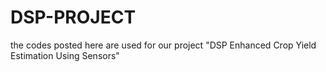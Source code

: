 # DSP-PROJECT
the codes posted here are used for our project "DSP Enhanced Crop Yield Estimation Using Sensors"
